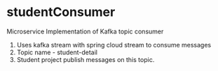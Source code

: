 # studentConsumer

Microservice Implementation of Kafka topic consumer

1.  Uses kafka stream with spring cloud stream to consume messages
2.  Topic name - student-detail
3.  Student project publish messages on this topic.
